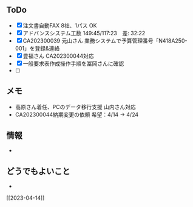 ## ToDo
- [x] 注文書自動FAX 8社、1パス OK
- [x] アドバンスシステム工数 149:45/117:23　差: 32:22
- [x] CA202300039 元山さん 業務システムで予算管理番号「N418A250-001」を登録&連絡
- [x] 豊福さん CA202300044対応
- [x] 一般要求表作成操作手順を冨岡さんに確認
- [ ] 


## メモ
- 高原さん着任、PCのデータ移行支援 山内さん対応
- CA202300044納期変更の依頼 希望：4/14 → 4/24


## 情報
- 


## どうでもよいこと
- 


[[2023-04-14]]

